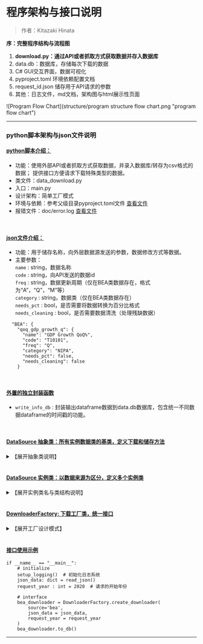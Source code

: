 # 程序架构与接口说明
> 作者：Kitazaki Hinata

**序：完整程序结构与流程图**
1. **download.py：通过API或者抓取方式获取数据并存入数据库**
2. data.db：数据库，存储每次下载的数据
3. C# GUI交互界面，数据可视化
4. pyproject.toml 环境依赖配置文档
5. request_id.json 储存用于API请求的参数
6. 其他：日志文件，md文档，架构图与html展示性页面

![Program Flow Chart](structure/program structure flow chart.png "program flow chart")
***

###  python脚本架构与json文件说明
#### <u>**python脚本介绍：** </u><br>
* 功能：使用外部API或者抓取方式获取数据，并录入数据库/转存为csv格式的数据；
提供接口方便请求下载特殊类型的数据。
* 类文件：data_download.py
* 入口：main.py
* 设计架构：简单工厂模式
* 环境与依赖：参考父级目录pyproject.toml文件  [查看文件](../pyproject.toml) <br>
* 报错文件：doc/error.log [查看文件](error.log) <br>
<br>


#### <u>**json文件介绍：**</u><br>
* 功能：用于储存名称，向外层数据源发送的参数，数据修改方式等数据。 <br>
* 主要参数：<br>
```name``` : string，数据名称<br>
```code``` : string，向API发送的数据id<br>
```freq``` : string，数据更新周期（仅在BEA类数据存在，格式为“A”，“Q”，“M”等）<br>
```category``` : string，数据类（仅在BEA类数据存在）<br>
```needs_pct``` : bool，是否需要将数据转换为百分比格式<br>
```needs_cleaning``` : bool，是否需要数据清洗（处理残缺数据）<br>
```
  "BEA": {      
    "qoq_gdp_growth_q": {  
      "name": "GDP Growth QoQ%",
      "code": "T10101",
      "freq": "Q",
      "category": "NIPA",
      "needs_pct": false,
      "needs_cleaning": false
    }
```
<br>

#### <u>**外置的独立封装函数**</u><br>
- ```write_info_db``` : 封装输出dataframe数据到data.db数据库，包含统一不同数据dataframe的时间戳的功能。


<br>

#### <u>**DataSource 抽象类：所有实例数据类的基类，定义下载和储存方法**</u><br>
<details>
      <summary>【展开抽象类说明】</summary>

所有继承DataSource的实例类必须包含两个方法：
1. ```to_db```
   - 功能：将数据传入至 `data.db` 数据库  
   - 返回值：None/dataframe <br>
   (直接请求该方法，将会直接将数据传入data.db然后返回None; 当请求下载csv时，to_csv方法将修改参数使该方法返回dataframe)

2. ```to_csv```
   - 功能：下载 CSV 格式数据到 `csv` 文件夹。**后续会修改该方法，通过直接对接database。**
   - 返回值：None

```
class DataSource(ABC):
    @abstractmethod
    def to_db(self, return_df : bool = False):
        pass
    def to_csv(self) -> None:
        pass
```
</details>
<br>


#### <u>**DataSource 实例类：以数据来源为区分，定义多个实例类**</u><br>
<details>
      <summary>【展开实例类名与类结构说明】</summary>

<span id="实例类数据列表"></span>
实例类数据列表

| 类名                        | 数据来源说明                  | 数据源简称```source```参数 |
|---------------------------|-------------------------|---------------|
| BEADownloader             | 美国国家统计局API数据            | bea           |
| YFDownloader              | 雅虎yfinance美股API数据       | yf            |
| FREDDownloader            | 美国Federal Reserve API数据 | fred          |
| BLSDownloader            | 美国劳工局API数据              | bls           |
| TEDownloader              | TradingEconomics平台数据    | te            |
| ISMDownloader             | ISM美国制造业/服务业数据          | ism           |
| FedWatchDownloader        | CME FedWatch数据          | fw            |
| DallasFedDownloader        | 达拉斯联储制造业数据              | dfm           |
| NewYorkFedDownloader      | 纽约联储经济数据                | nyf           |
| InflaNowcastingDownloader  | 克里夫兰联储实时通胀预测数据          | cin           |
| EminiDownloader           | CME E-mini期货交易数据        | em            |
| ForexSwapDownloader       | 外汇掉期数据                  | fs            |

**传入实例类的参数：**<br>
1. ```json_dict``` : 从```request_id.json```文件中提取的字典格式数据，用于向api或者方法传参，输出数据名称。json示例对应下方create_downloader里面的json_dick，二者所传入的json_dict一致。<br>
2. ```api_key``` : 从.env文件中提取出的api key，用于向api请求数据。<br>
3. ```request_year``` : 获取数据的起始年份<br>

**实例类的方法：**<br>
1. ```to_db``` : 将数据写入数据库。<br>
<注：```return_df```是类内部参数，返回值变成dataframe而不是None，给下面的to_csv下载数据用><br>
2. ```to_csv``` : 将数据写入csv文件。**后续会修改该方法，通过直接对接database。**<br>

</details>
<br>


#### <u>**DownloaderFactory: 下载工厂类，统一接口**</u><br>
<details>
   <summary>【展开工厂设计模式】</summary>

```
    @classmethod
    def create_downloader(
            cls,
            source: str,
            json_data: dict,   # full json data, not just one item in the dict
            request_year : int,
    ) -> 'DataDownloader' or None:
```
```_get_api_key``` : 私有类方法，用于类方法内部调用对应的api。<br>
```create_downloader``` : 工厂方法，根据输入参数创建实例类对象并返回。<br>
- ```source``` : 输入数据源简称（参考上文的实例类名表）<br>
- ```json_data``` : 将```main.py```里面的```json_data```传出的完整json文件全部作为参数传入```create_downloader```方法， 
工厂会自动根据传入的```source```参数筛选需要的字典并传入实例类<br>
</details>
<br>


#### <u>**接口使用示例**</u>
```angular2html
if __name__ == "__main__":
    # initialize
    setup_logging()  # 初始化日志系统
    json_data: dict = read_json()
    request_year : int = 2020  # 请求的开始年份
    
    # interface
    bea_downloader = DownloaderFactory.create_downloader(
        source='bea',
        json_data = json_data,
        request_year = request_year
    )
    bea_downloader.to_db()
```
***
